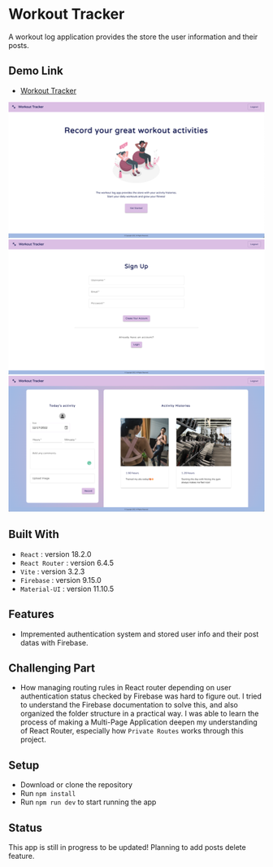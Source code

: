 # Workout Tracker

A workout log application provides the store the user information and their posts.

## Demo Link

- [Workout Tracker](https://workout-tracking-app.vercel.app/)

![The top image](./src/assets/Readme/Screen%20Shot%202022-12-17%20at%206.53.21%20AM.png)
![The signup image](./src/assets/Readme/Screen%20Shot%202022-12-17%20at%206.57.41%20AM.png)
![The home image](./src/assets/Readme/Screen%20Shot%202022-12-17%20at%207.18.06%20AM.png)

## Built With

- `React` : version 18.2.0
- `React Router` : version 6.4.5
- `Vite` : version 3.2.3
- `Firebase` : version 9.15.0
- `Material-UI` : version 11.10.5

## Features

- Impremented authentication system and stored user info and their post datas with Firebase.

## Challenging Part

- How managing routing rules in React router depending on user authentication status checked by Firebase was hard to figure out.
I tried to understand the Firebase documentation to solve this, and also organized the folder structure in a practical way.
I was able to learn the process of making a Multi-Page Application deepen my understanding of React Router, especially how `Private Routes` works through this project.

## Setup

- Download or clone the repository
- Run `npm install`
- Run `npm run dev` to start running the app

## Status

This app is still in progress to be updated! Planning to add posts delete feature.
